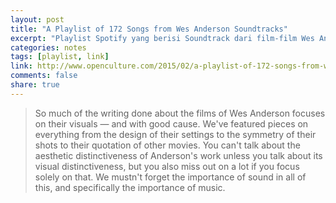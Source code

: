 ```yaml
---
layout: post
title: "A Playlist of 172 Songs from Wes Anderson Soundtracks"
excerpt: "Playlist Spotify yang berisi Soundtrack dari film-film Wes Anderson"
categories: notes
tags: [playlist, link]
link: http://www.openculture.com/2015/02/a-playlist-of-172-songs-from-wes-anderson-soundtracks.html
comments: false
share: true
---
```


> So much of the writing done about the films of Wes Anderson focuses on their visuals — and with good cause. We've featured pieces on everything from the design of their settings to the symmetry of their shots to their quotation of other movies. You can't talk about the aesthetic distinctiveness of Anderson's work unless you talk about its visual distinctiveness, but you also miss out on a lot if you focus solely on that. We mustn't forget the importance of sound in all of this, and specifically the importance of music.
